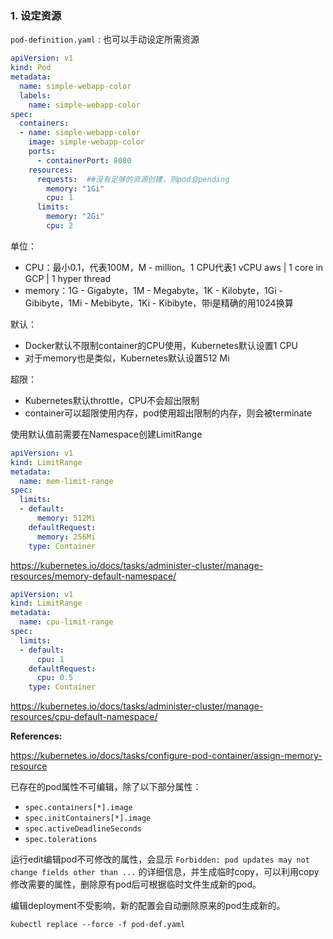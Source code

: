 ### 1. 设定资源

`pod-definition.yaml` : 也可以手动设定所需资源

```yaml
apiVersion: v1
kind: Pod
metadata:
  name: simple-webapp-color
  labels:
    name: simple-webapp-color
spec:
  containers:
  - name: simple-webapp-color
    image: simple-webapp-color
    ports:
      - containerPort: 8080
    resources:
      requests:  ##没有足够的资源创建，则pod会pending
        memory: "1Gi"
        cpu: 1
      limits:
        memory: "2Gi"
        cpu: 2
```

单位：

- CPU：最小0.1，代表100M，M - million。1 CPU代表1 vCPU aws | 1 core in GCP | 1 hyper thread
- memory：1G - Gigabyte，1M - Megabyte，1K - Kilobyte，1Gi - Gibibyte，1Mi - Mebibyte，1Ki - Kibibyte，带i是精确的用1024换算

默认：

- Docker默认不限制container的CPU使用，Kubernetes默认设置1 CPU
- 对于memory也是类似，Kubernetes默认设置512 Mi

超限：

- Kubernetes默认throttle，CPU不会超出限制
- container可以超限使用内存，pod使用超出限制的内存，则会被terminate

使用默认值前需要在Namespace创建LimitRange

```yaml
apiVersion: v1
kind: LimitRange
metadata:
  name: mem-limit-range
spec:
  limits:
  - default:
      memory: 512Mi
    defaultRequest:
      memory: 256Mi
    type: Container
```

https://kubernetes.io/docs/tasks/administer-cluster/manage-resources/memory-default-namespace/

```yaml
apiVersion: v1
kind: LimitRange
metadata:
  name: cpu-limit-range
spec:
  limits:
  - default:
      cpu: 1
    defaultRequest:
      cpu: 0.5
    type: Container
```

https://kubernetes.io/docs/tasks/administer-cluster/manage-resources/cpu-default-namespace/

**References:**

https://kubernetes.io/docs/tasks/configure-pod-container/assign-memory-resource

已存在的pod属性不可编辑，除了以下部分属性：
- `spec.containers[*].image`
- `spec.initContainers[*].image`
- `spec.activeDeadlineSeconds`
- `spec.tolerations`

运行edit编辑pod不可修改的属性，会显示 `Forbidden: pod updates may not change fields other than ...` 的详细信息，并生成临时copy，可以利用copy修改需要的属性，删除原有pod后可根据临时文件生成新的pod。

编辑deployment不受影响，新的配置会自动删除原来的pod生成新的。

`kubectl replace --force -f pod-def.yaml`